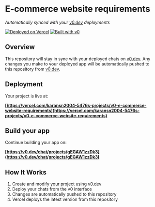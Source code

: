 # E-commerce website requirements

*Automatically synced with your [v0.dev](https://v0.dev) deployments*

[![Deployed on Vercel](https://img.shields.io/badge/Deployed%20on-Vercel-black?style=for-the-badge&logo=vercel)](https://vercel.com/karansn2004-5476s-projects/v0-e-commerce-website-requirements)
[![Built with v0](https://img.shields.io/badge/Built%20with-v0.dev-black?style=for-the-badge)](https://v0.dev/chat/projects/gEGAW1zzDk3)

## Overview

This repository will stay in sync with your deployed chats on [v0.dev](https://v0.dev).
Any changes you make to your deployed app will be automatically pushed to this repository from [v0.dev](https://v0.dev).

## Deployment

Your project is live at:

**[https://vercel.com/karansn2004-5476s-projects/v0-e-commerce-website-requirements](https://vercel.com/karansn2004-5476s-projects/v0-e-commerce-website-requirements)**

## Build your app

Continue building your app on:

**[https://v0.dev/chat/projects/gEGAW1zzDk3](https://v0.dev/chat/projects/gEGAW1zzDk3)**

## How It Works

1. Create and modify your project using [v0.dev](https://v0.dev)
2. Deploy your chats from the v0 interface
3. Changes are automatically pushed to this repository
4. Vercel deploys the latest version from this repository